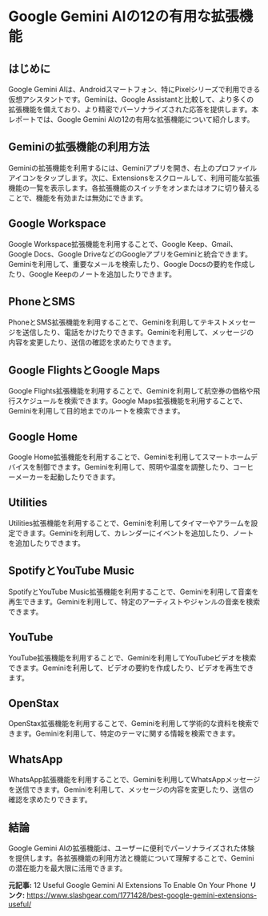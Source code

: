 # Google Gemini AIの12の有用な拡張機能
## はじめに
Google Gemini AIは、Androidスマートフォン、特にPixelシリーズで利用できる仮想アシスタントです。Geminiは、Google Assistantと比較して、より多くの拡張機能を備えており、より精密でパーソナライズされた応答を提供します。本レポートでは、Google Gemini AIの12の有用な拡張機能について紹介します。

## Geminiの拡張機能の利用方法
Geminiの拡張機能を利用するには、Geminiアプリを開き、右上のプロファイルアイコンをタップします。次に、Extensionsをスクロールして、利用可能な拡張機能の一覧を表示します。各拡張機能のスイッチをオンまたはオフに切り替えることで、機能を有効または無効にできます。

## Google Workspace
Google Workspace拡張機能を利用することで、Google Keep、Gmail、Google Docs、Google DriveなどのGoogleアプリをGeminiと統合できます。Geminiを利用して、重要なメールを検索したり、Google Docsの要約を作成したり、Google Keepのノートを追加したりできます。

## PhoneとSMS
PhoneとSMS拡張機能を利用することで、Geminiを利用してテキストメッセージを送信したり、電話をかけたりできます。Geminiを利用して、メッセージの内容を変更したり、送信の確認を求めたりできます。

## Google FlightsとGoogle Maps
Google Flights拡張機能を利用することで、Geminiを利用して航空券の価格や飛行スケジュールを検索できます。Google Maps拡張機能を利用することで、Geminiを利用して目的地までのルートを検索できます。

## Google Home
Google Home拡張機能を利用することで、Geminiを利用してスマートホームデバイスを制御できます。Geminiを利用して、照明や温度を調整したり、コーヒーメーカーを起動したりできます。

## Utilities
Utilities拡張機能を利用することで、Geminiを利用してタイマーやアラームを設定できます。Geminiを利用して、カレンダーにイベントを追加したり、ノートを追加したりできます。

## SpotifyとYouTube Music
SpotifyとYouTube Music拡張機能を利用することで、Geminiを利用して音楽を再生できます。Geminiを利用して、特定のアーティストやジャンルの音楽を検索できます。

## YouTube
YouTube拡張機能を利用することで、Geminiを利用してYouTubeビデオを検索できます。Geminiを利用して、ビデオの要約を作成したり、ビデオを再生できます。

## OpenStax
OpenStax拡張機能を利用することで、Geminiを利用して学術的な資料を検索できます。Geminiを利用して、特定のテーマに関する情報を検索できます。

## WhatsApp
WhatsApp拡張機能を利用することで、Geminiを利用してWhatsAppメッセージを送信できます。Geminiを利用して、メッセージの内容を変更したり、送信の確認を求めたりできます。

## 結論
Google Gemini AIの拡張機能は、ユーザーに便利でパーソナライズされた体験を提供します。各拡張機能の利用方法と機能について理解することで、Geminiの潜在能力を最大限に活用できます。

**元記事:** 12 Useful Google Gemini AI Extensions To Enable On Your Phone
**リンク:** https://www.slashgear.com/1771428/best-google-gemini-extensions-useful/